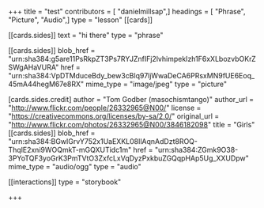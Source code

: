 +++
title = "test"
contributors = [ "danielmillsap",]
headings = [ "Phrase", "Picture", "Audio",]
type = "lesson"
[[cards]]

[[cards.sides]]
text = "hi there"
type = "phrase"

[[cards.sides]]
blob_href = "urn:sha384:g5are11PsRkpZT3Ps7RYJZnfIFj2lvhimpekIzh1F6xXLbozvbOKrZSWgAHaVURA"
href = "urn:sha384:VpDTMduceBdy_bew3cBlq97ljWwaDeCA6PRsxMN9fUE6Eoq_45mA44hegM67e8RX"
mime_type = "image/jpeg"
type = "picture"

[cards.sides.credit]
author = "Tom Godber (masochismtango)"
author_url = "http://www.flickr.com/people/26332965@N00/"
license = "https://creativecommons.org/licenses/by-sa/2.0/"
original_url = "http://www.flickr.com/photos/26332965@N00/3846182098"
title = "Girls"
[[cards.sides]]
blob_href = "urn:sha384:BGwIGrvY752x1UaEXKL08IlAqnAdDzt8ROQ-ThqlE2xni9WOQmkT-mGQXUTidc1m"
href = "urn:sha384:ZGmk9O38-3PYoTQF3yoGrK3PmTVtO3ZxfcLxVqDyzPxkbuZGQqpHAp5Ug_XXUDpw"
mime_type = "audio/ogg"
type = "audio"

[[interactions]]
type = "storybook"

+++
